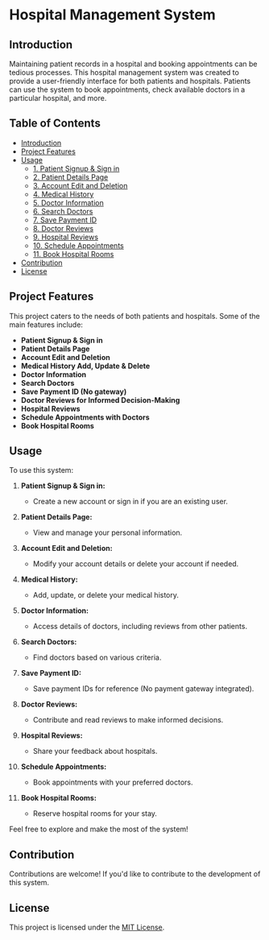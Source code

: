 # Hospital Management System

## Introduction

Maintaining patient records in a hospital and booking appointments can be tedious processes. This hospital management system was created to provide a user-friendly interface for both patients and hospitals. Patients can use the system to book appointments, check available doctors in a particular hospital, and more.

## Table of Contents
- [Introduction](#introduction)
- [Project Features](#project-features)
- [Usage](#usage)
  - [1. Patient Signup & Sign in](#1-patient-signup--sign-in)
  - [2. Patient Details Page](#2-patient-details-page)
  - [3. Account Edit and Deletion](#3-account-edit-and-deletion)
  - [4. Medical History](#4-medical-history)
  - [5. Doctor Information](#5-doctor-information)
  - [6. Search Doctors](#6-search-doctors)
  - [7. Save Payment ID](#7-save-payment-id)
  - [8. Doctor Reviews](#8-doctor-reviews)
  - [9. Hospital Reviews](#9-hospital-reviews)
  - [10. Schedule Appointments](#10-schedule-appointments)
  - [11. Book Hospital Rooms](#11-book-hospital-rooms)
- [Contribution](#contribution)
- [License](#license)

## Project Features

This project caters to the needs of both patients and hospitals. Some of the main features include:

- **Patient Signup & Sign in**
- **Patient Details Page**
- **Account Edit and Deletion**
- **Medical History Add, Update & Delete**
- **Doctor Information**
- **Search Doctors**
- **Save Payment ID (No gateway)**
- **Doctor Reviews for Informed Decision-Making**
- **Hospital Reviews**
- **Schedule Appointments with Doctors**
- **Book Hospital Rooms**

## Usage

To use this system:

1. **Patient Signup & Sign in:**
   - Create a new account or sign in if you are an existing user.

2. **Patient Details Page:**
   - View and manage your personal information.

3. **Account Edit and Deletion:**
   - Modify your account details or delete your account if needed.

4. **Medical History:**
   - Add, update, or delete your medical history.

5. **Doctor Information:**
   - Access details of doctors, including reviews from other patients.

6. **Search Doctors:**
   - Find doctors based on various criteria.

7. **Save Payment ID:**
   - Save payment IDs for reference (No payment gateway integrated).

8. **Doctor Reviews:**
   - Contribute and read reviews to make informed decisions.

9. **Hospital Reviews:**
   - Share your feedback about hospitals.

10. **Schedule Appointments:**
    - Book appointments with your preferred doctors.

11. **Book Hospital Rooms:**
    - Reserve hospital rooms for your stay.

Feel free to explore and make the most of the system!

## Contribution

Contributions are welcome! If you'd like to contribute to the development of this system.

## License

This project is licensed under the [MIT License](LICENSE).
